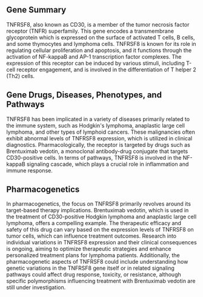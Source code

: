 ## Gene Summary
TNFRSF8, also known as CD30, is a member of the tumor necrosis factor receptor (TNFR) superfamily. This gene encodes a transmembrane glycoprotein which is expressed on the surface of activated T cells, B cells, and some thymocytes and lymphoma cells. TNFRSF8 is known for its role in regulating cellular proliferation and apoptosis, and it functions through the activation of NF-kappaB and AP-1 transcription factor complexes. The expression of this receptor can be induced by various stimuli, including T-cell receptor engagement, and is involved in the differentiation of T helper 2 (Th2) cells.

## Gene Drugs, Diseases, Phenotypes, and Pathways
TNFRSF8 has been implicated in a variety of diseases primarily related to the immune system, such as Hodgkin's lymphoma, anaplastic large cell lymphoma, and other types of lymphoid cancers. These malignancies often exhibit abnormal levels of TNFRSF8 expression, which is utilized in clinical diagnostics. Pharmacologically, the receptor is targeted by drugs such as Brentuximab vedotin, a monoclonal antibody-drug conjugate that targets CD30-positive cells. In terms of pathways, TNFRSF8 is involved in the NF-kappaB signaling cascade, which plays a crucial role in inflammation and immune response.

## Pharmacogenetics
In pharmacogenetics, the focus on TNFRSF8 primarily revolves around its target-based therapy implications. Brentuximab vedotin, which is used in the treatment of CD30-positive Hodgkin lymphoma and anaplastic large cell lymphoma, offers a compelling example. The therapeutic efficacy and safety of this drug can vary based on the expression levels of TNFRSF8 on tumor cells, which can influence treatment outcomes. Research into individual variations in TNFRSF8 expression and their clinical consequences is ongoing, aiming to optimize therapeutic strategies and enhance personalized treatment plans for lymphoma patients. Additionally, the pharmacogenetic aspects of TNFRSF8 could include understanding how genetic variations in the TNFRSF8 gene itself or in related signaling pathways could affect drug response, toxicity, or resistance, although specific polymorphisms influencing treatment with Brentuximab vedotin are still under investigation.